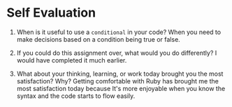 # Self Evaluation

1. When is it useful to use a `conditional` in your code?
When you need to make decisions based on a condition being true or false.

1. If you could do this assignment over, what would you do differently?
I would have completed it much earlier.

1. What about your thinking, learning, or work today brought you the most satisfaction? Why?
Getting comfortable with Ruby has brought me the most satisfaction today because It's more enjoyable when you know the syntax and the code starts to flow easily.
